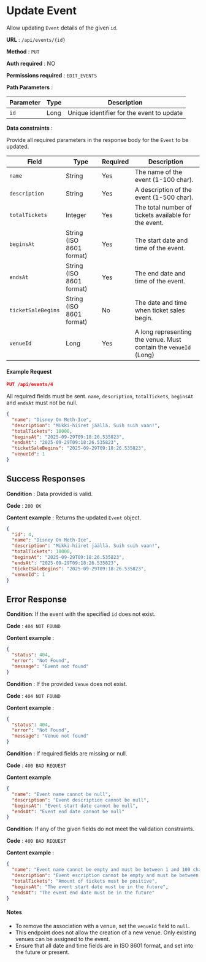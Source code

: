 # Update Event

Allow updating `Event` details of the given `id`.

**URL** : `/api/events/{id}`

**Method** : `PUT`

**Auth required** : NO

**Permissions required** : `EDIT_EVENTS`

**Path Parameters** :

| Parameter | Type | Description                               |
| --------- | ---- | ----------------------------------------- |
| `id`      | Long | Unique identifier for the event to update |

**Data constraints** :

Provide all required parameters in the response body for the `Event` to be updated.

| Field              | Type                     | Required | Description                                                      |
| ------------------ | ------------------------ | -------- | ---------------------------------------------------------------- |
| `name`             | String                   | Yes      | The name of the event (1-100 char).                              |
| `description`      | String                   | Yes      | A description of the event (1-500 char).                         |
| `totalTickets`     | Integer                  | Yes      | The total number of tickets available for the event.             |
| `beginsAt`         | String (ISO 8601 format) | Yes      | The start date and time of the event.                            |
| `endsAt`           | String (ISO 8601 format) | Yes      | The end date and time of the event.                              |
| `ticketSaleBegins` | String (ISO 8601 format) | No       | The date and time when ticket sales begin.                       |
| `venueId`          | Long                     | Yes      | A long representing the venue. Must contain the `venueId` (Long) |

#### Example Request

```json
PUT /api/events/4
```

All required fields must be sent. `name`, `description`, `totalTickets`, `beginsAt` and `endsAt` must not be null.

```json
{
  "name": "Disney On Meth-Ice",
  "description": "Mikki-hiiret jäällä. Suih suih vaan!",
  "totalTickets": 10000,
  "beginsAt": "2025-09-29T09:18:26.535823",
  "endsAt": "2025-09-29T09:18:26.535823",
  "ticketSaleBegins": "2025-09-29T09:18:26.535823",
  "venueId": 1
}
```

## Success Responses

**Condition** : Data provided is valid.

**Code** : `200 OK`

**Content example** : Returns the updated `Event` object.

```json
{
  "id": 4,
  "name": "Disney On Meth-Ice",
  "description": "Mikki-hiiret jäällä. Suih suih vaan!",
  "totalTickets": 10000,
  "beginsAt": "2025-09-29T09:18:26.535823",
  "endsAt": "2025-09-29T09:18:26.535823",
  "ticketSaleBegins": "2025-09-29T09:18:26.535823",
  "venueId": 1
}
```

## Error Response

**Condition**: If the event with the specified `id` does not exist.

**Code** : `404 NOT FOUND`

**Content example** :

```json
{
  "status": 404,
  "error": "Not Found",
  "message": "Event not found"
}
```

**Condition** : If the provided `Venue` does not exist.

**Code** : `404 NOT FOUND`

**Content example** :

```json
{
  "status": 404,
  "error": "Not Found",
  "message": "Venue not found"
}
```

**Condition** : If required fields are missing or null.

**Code** : `400 BAD REQUEST`

**Content example**

```json
{
  "name": "Event name cannot be null",
  "description": "Event description cannot be null",
  "beginsAt": "Event start date cannot be null",
  "endsAt": "Event end date cannot be null"
}
```

**Condition**: If any of the given fields do not meet the validation constraints.

**Code** : `400 BAD REQUEST`

**Content example** :

```json
{
  "name": "Event name cannot be empty and must be between 1 and 100 characters long",
  "description": "Event escription cannot be empty and must be between 1 and 500 characters long",
  "totalTickets": "Amount of tickets must be positive",
  "beginsAt": "The event start date must be in the future",
  "endsAt": "The event end date must be in the future"
}
```

#### Notes

- To remove the association with a venue, set the `venueId` field to `null`.
- This endpoint does not allow the creation of a new venue. Only existing venues can be assigned to the event.
- Ensure that all date and time fields are in ISO 8601 format, and set into the future or present.
